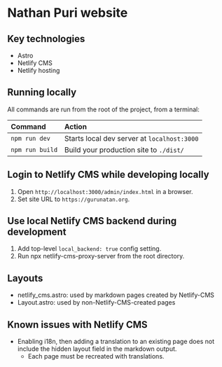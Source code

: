 # Nathan Puri website

## Key technologies

- Astro
- Netlify CMS
- Netlify hosting

## Running locally

All commands are run from the root of the project, from a terminal:

| Command         | Action                                      |
| :-------------- | :------------------------------------------ |
| `npm run dev`   | Starts local dev server at `localhost:3000` |
| `npm run build` | Build your production site to `./dist/`     |

## Login to Netlify CMS while developing locally

1. Open `http://localhost:3000/admin/index.html` in a browser.
1. Set site URL to `https://gurunatan.org`.

## Use local Netlify CMS backend during development

1. Add top-level `local_backend: true` config setting.
1. Run npx netlify-cms-proxy-server from the root directory.

## Layouts

- netlify_cms.astro: used by markdown pages created by Netlify-CMS
- Layout.astro: used by non-Netlify-CMS-created pages

## Known issues with Netlify CMS

- Enabling i18n, then adding a translation to an existing page does not include the hidden layout field in the markdown output.
  - Each page must be recreated with translations.
